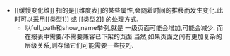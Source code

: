 - [[缓慢变化维]] 指的是[[维度表]]的某些属性,会随着时间的推移而发生变化.此时可以采用[[类型1]] 或 [[类型2]] 的处理方式.
	- 以full_path和show_name举例,就是 一级页面可能会增加,可能会减少. 而在报表中需要/不需要兼容已下架的页面.当然,如果页面之间有更加复杂的层级关系,则存储它们可能需要一些技巧.